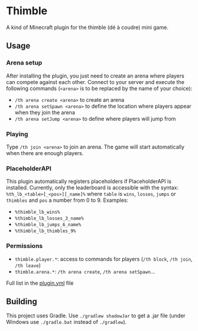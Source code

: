 # Thimble
A kind of Minecraft plugin for the thimble (dé à coudre) mini game.

## Usage

### Arena setup

After installing the plugin, you just need to create an arena where players can compete against each other.
Connect to your server and execute the following commands (`<arena>` is to be replaced by the name of your choice):
- `/th arena create <arena>` to create an arena
- `/th arena setSpawn <arena>` to define the location where players appear when they join the arena
- `/th arena setJump <arena>` to define where players will jump from

### Playing

Type `/th join <arena>` to join an arena. The game will start automatically when there are enough players.

### PlaceholderAPI

This plugin automatically registers placeholders if PlaceholderAPI is installed.
Currently, only the leaderboard is accessible with the syntax: `%th_lb_<table>[_<pos>][_name]%` where `table` is `wins`, `losses`, `jumps` or `thimbles` and `pos` a number from 0 to 9.
Examples:
- `%thimble_lb_wins%`
- `%thimble_lb_losses_3_name%`
- `%thimble_lb_jumps_6_name%`
- `%thimble_lb_thimbles_9%`

### Permissions

- `thimble.player.*`: access to commands for players (`/th block`, `/th join`, `/th leave`)
- `thimble.arena.*`: `/th arena create`, `/th arena setSpawn`...

Full list in the [plugin.yml](bukkit/src/main/resources/plugin.yml) file

## Building

This project uses Gradle. Use `./gradlew shadowJar` to get a .jar file (under Windows use `./gradle.bat` instead of `./gradlew`).

